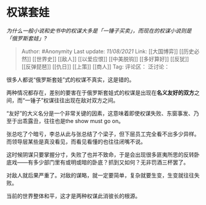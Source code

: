 # 权谋套娃
*为什么一般小说和史书中的权谋大多是「一锤子买卖」，而现在的权谋小说则是「俄罗斯套娃」?*

> Author: #Anonymity
> Last update: *11/08/2021*
> Link: [[大国博弈]] [[历史必然]] [[世界史]] [[敌人]] [[以爱应恨]] [[中美脱钩]] [[多好算好]] [[反犹]] [[反弹琵琶]] [[仇日]] [[上策]] [[商人]]
> Tag:
> 评论区：
> 泛讨论：

很多人都说“俄罗斯套娃”式的权谋不真实，这是错的。

两种情况都存在，差别的要害在于俄罗斯套娃式的权谋是出现在**名义友好的双方**之间，而“一锤子”权谋往往出现在敌对双方之间。

“友好”的大义名分是一个非常关键的因素，这意味着即使权谋失败、东窗事发、乃至于出乖露丑，往往也是the show must go on。

张总吃了个暗亏，李总从此与张总结了个梁子，但下层员工完全看不出多少异样。而领导层某些是真没看见，而看见看懂的也往往闭嘴不说。

这时候阴谋只要掌握分寸，失败了也并不致命，于是会出现很多匪夷所思的反转卧底戏——有多少部门里有或明或暗的卧底？抓到又如何？无非罚酒三杯罢了。

对敌人就后果严重了。对敌的谋略，就一定要简单，复杂就要生变，生变就往往失败。

当前的世界整体和平，这才是两种权谋此消彼长的根源。
